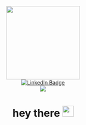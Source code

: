 <div id="header" align="center">
  <img src="https://media.giphy.com/media/JIX9t2j0ZTN9S/giphy.gif" width="200"/>
  <div id="badges">
    <a href="www.linkedin.com/in/andrii-kernytskyi">
      <img src="https://img.shields.io/badge/LinkedIn-blue?style=for-the-badge&logo=linkedin&logoColor=white" alt="LinkedIn Badge"/>
    </a>
  </div>
  <img src="https://komarev.com/ghpvc/?username=IANDYI&style=flat-square&color=blue"/>
  <h1>
    hey there
    <img src="https://media.giphy.com/media/v1.Y2lkPTc5MGI3NjExcXJkcWt2MW56ejZqNWd2NTBlcTl2NGk1OXFjMGF1NGhvMzFzZXRubyZlcD12MV9pbnRlcm5hbF9naWZfYnlfaWQmY3Q9cw/hvRJCLFzcasrR4ia7z/giphy.gif" width="30px"/>
  </h1>
</div>
